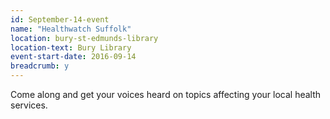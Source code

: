 ```yaml
---
id: September-14-event
name: "Healthwatch Suffolk"
location: bury-st-edmunds-library
location-text: Bury Library
event-start-date: 2016-09-14
breadcrumb: y
---
```


Come along and get your voices heard on topics affecting your local health
services.
